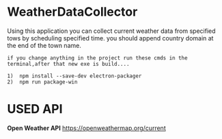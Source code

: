 
# WeatherDataCollector

   Using this application you can collect current weather data from specified tows by scheduling specified time.
   you should append country domain at the end of the town name.

    if you change anything in the project run these cmds in the terminal,after that new exe is build....
	
    1)  npm install --save-dev electron-packager
    2)  npm run package-win



# USED API
  __Open Weather API__
  https://openweathermap.org/current

